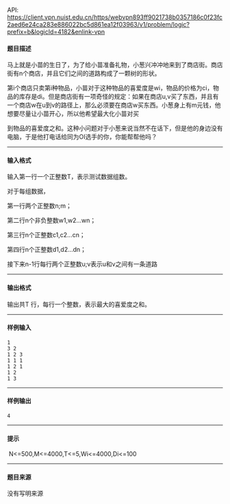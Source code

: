 API: https://client.vpn.nuist.edu.cn/https/webvpn893ff9021738b0357186c0f23fc2aed6e24ca283e886022bc5d861ea12f03963/v1/problem/logic?prefix=b&logicId=4182&enlink-vpn

#### 题目描述

马上就是小苗的生日了，为了给小苗准备礼物，小葱兴冲冲地来到了商店街。商店街有n个商店，并且它们之间的道路构成了一颗树的形状。

第i个商店只卖第i种物品，小苗对于这种物品的喜爱度是wi，物品的价格为ci，物品的库存是di。但是商店街有一项奇怪的规定：如果在商店u,v买了东西，并且有一个商店w在u到v的路径上，那么必须要在商店w买东西。小葱身上有m元钱，他想要尽量让小苗开心，所以他希望最大化小苗对买

到物品的喜爱度之和。这种小问题对于小葱来说当然不在话下，但是他的身边没有电脑，于是他打电话给同为OI选手的你，你能帮帮他吗？

---

#### 输入格式

输入第一行一个正整数T，表示测试数据组数。

对于每组数据，

第一行两个正整数n;m；

第二行n个非负整数w1,w2...wn；

第三行n个正整数c1,c2...cn；

第四行n个正整数d1,d2...dn；

接下来n-1行每行两个正整数u;v表示u和v之间有一条道路

---

#### 输出格式

输出共T 行，每行一个整数，表示最大的喜爱度之和。

---

#### 样例输入
```
1 
3 2
1 2 3
1 1 1
1 2 1
1 2
1 3
```

---

#### 样例输出
```
4
```

---

#### 提示

 N<=500,M<=4000,T<=5,Wi<=4000,Di<=100

---

#### 题目来源

没有写明来源